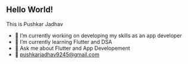 ## Hello World!
This is Pushkar Jadhav
- 🔭 I’m currently working on developing my skills as an app developer 
- 🌱 I’m currently learning Flutter and DSA
- 💬 Ask me about Flutter and App Developement 
- 📧 pushkarjadhav9245@gmail.com


